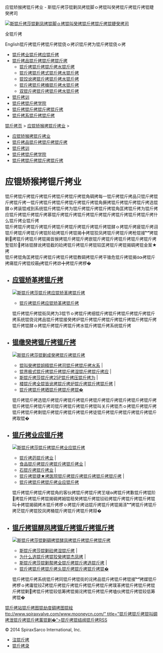  应锟矫猴拷锟斤拷业 - 斯锟斤拷莎锟剿凤拷锟脚ｏ拷锟叫癸拷锟斤拷锟斤拷锟睫癸拷司    

[![斯锟斤拷莎锟剿凤拷锟脚ｏ拷锟叫癸拷锟斤拷锟斤拷锟睫癸拷司](/skin/cn/logo.gif)](/)

全锟斤拷

English锟斤拷锟斤拷锟斤拷锟侥ｏ拷识锟斤拷为锟斤拷锟侥ｏ拷

-   [锟斤拷业锟斤拷应锟斤拷](/cn_applications/index.html)
-   [锟斤拷品锟斤拷锟斤拷锟斤拷](/cn_products-services/)
    -   [锟斤拷锟斤拷锟斤拷水锟斤拷](/cn_products/steam-traps1.html)
    -   [锟斤拷锟斤拷式锟斤拷水锟斤拷](/cn_products/steam-trap-per-mon1.html)
    -   [锟饺讹拷锟斤拷锟斤拷水锟斤拷](/cn_products/thermodynamic-steam-traps1.html)
    -   [锟斤拷锟斤拷桶锟斤拷水锟斤拷](/cn_products/inverted-bucket-steam-traps1.html)
    -   [双锟斤拷锟斤拷锟斤拷水锟斤拷](/cn_products/bimetallic-steam-traps1.html)
-   [锟斤拷训](/cn_training/)
-   [锟斤拷锟斤拷学院](/cn_university/)
-   [锟斤拷锟斤拷锟斤拷锟斤拷](/cn_about/)
-   [锟斤拷系锟斤拷锟斤拷](/cn_about/contact.html)

  

[锟斤拷页](/index.html) > [应锟矫猴拷锟斤拷业](/cn_applications/) >

-   [应锟矫猴拷锟斤拷业](/cn_applications/)
-   [锟斤拷品锟斤拷锟斤拷锟斤拷](/cn_products-services/)
-   [锟斤拷训](/cn_training/)
-   [锟斤拷锟斤拷学院](/cn_university/)
-   [锟斤拷锟斤拷锟斤拷锟斤拷](/cn_about/)

# 应锟矫猴拷锟斤拷业

锟斤拷锟斤拷锟斤拷锟斤拷锟斤拷锟斤拷锟角碉拷每一锟斤拷锟斤拷品只锟斤拷锟斤拷锟斤拷一锟斤拷锟斤拷锟斤拷锟斤拷锟斤拷锟角撅拷锟斤拷锟斤拷锟斤拷选锟酵ｏ拷装锟戒到系统锟斤拷锟斤拷为锟斤拷锟斤拷锟斤拷锟角匡拷锟斤拷为锟斤拷应锟斤拷锟斤拷锟斤拷慕锟斤拷锟斤拷锟斤拷锟斤拷锟斤拷锟斤拷锟斤拷锟斤拷什么锟斤拷业锟斤拷  
锟斤拷锟斤拷锟斤拷锟斤拷锟斤拷锟斤拷锟斤拷锟斤拷锟酵ｏ拷锟斤拷疲锟斤拷诩锟斤拷锟斤拷锟斤拷锟阶硷拷锟斤拷锟揭╋拷锟狡凤拷锟斤拷锟斤拷枪锟接︼拷锟剿拷锟斤拷锟斤拷锟揭皆猴拷锟斤拷锟斤拷嵌锟斤拷锟斤拷锟斤拷锟斤拷锟斤拷堑锟阶拷铱锟酵讹拷锟截的硷拷锟斤拷锟斤拷锟较匡拷锟斤拷锟揭碉拷锟金案★拷  
锟斤拷锟角匡拷锟斤拷锟斤拷锟斤拷锟教碉拷锟斤拷平锥危锟斤拷锟揭拷锟斤拷痛锟斤拷锟绞蔽拷锟斤拷峁╋拷锟斤拷椤�

-   ## [应锟矫革拷锟斤拷](/cn_applications/overview1.html)
    
    [![斯锟斤拷莎锟斤拷应锟矫革拷锟斤拷](/uploads/allimg/140804/1-140P41HG9595.gif)](/cn_applications/overview1.html)
    
    -   [锟斤拷锟斤拷应锟矫革拷锟斤拷](/cn_applications/overview1.html)
    
    锟斤拷锟斤拷锟街凤拷为3锟节ｏ拷锟斤拷细锟斤拷锟斤拷锟斤拷锟斤拷锟斤拷系统锟侥诧拷品锟斤拷锟接癸拷炉锟斤拷锟斤拷锟斤拷锟斤拷锟斤拷锟斤拷锟斤拷锟酵ｏ拷锟斤拷锟斤拷锟斤拷水锟斤拷锟斤拷系统锟斤拷
    
-   ## [锟缴癸拷锟斤拷锟斤拷](/cn_applications/case-studies1.html)
    
    [![斯锟斤拷莎锟剿成癸拷锟斤拷锟斤拷](/uploads/allimg/140804/1-140P41HT5326.jpg)](/cn_applications/case-studies1.html)
    
    -   [锟叫癸拷锟姐精锟斤拷司锟斤拷锟斤拷水系](/cn_applications/208.html) | 
    -   [锟界极式锟斤拷锟斤拷锟斤拷湿锟斤拷锟斤拷应](/cn_applications/274.html) | 
    -   [斯锟斤拷莎锟斤拷25P锟斤拷压锟斤拷为](/cn_applications/268.html) | 
    -   [楼锟斤拷全锟皆讹拷锟斤拷炉锟斤拷锟斤拷锟斤拷](/cn_applications/233.html) | 
    -   [锟斤拷锟斤拷晒锟斤拷锟斤拷锟�](/cn_applications/case-studies1.html)
    
    锟斤拷锟斤拷选锟斤拷锟斤拷锟斤拷锟斤拷锟斤拷锟斤拷锟斤拷锟斤拷锟斤拷锟斤拷锟斤拷锟斤拷司锟斤拷锟斤拷锟斤拷锟叫关斤拷锟杰ｏ拷锟斤拷锟斤拷锟斤拷锟斤拷剩锟斤拷锟斤拷锟斤拷锟斤拷徒锟斤拷锟斤拷锟斤拷锟斤拷锟斤拷取锟�
    
-   ## [锟斤拷业应锟斤拷](/cn_applications/industries1.html)
    
    [![斯锟斤拷莎锟斤拷锟斤拷业应锟斤拷](/uploads/allimg/140804/1-140P41I043452.jpg)](/cn_applications/industries1.html)
    
    -   [锟斤拷药锟斤拷业](/cn_applications/211.html) | 
    -   [食品锟斤拷锟斤拷锟斤拷锟斤拷业](/cn_applications/212.html) | 
    -   [石锟斤拷锟斤拷业](/cn_applications/209.html) | 
    -   [锟斤拷锟捷★拷医院锟斤拷锟斤拷锟斤拷锟斤拷锟斤拷](/cn_applications/210.html) | 
    -   [锟斤拷锟斤拷锟斤拷业应锟斤拷](/cn_applications/industries1.html)
    
    锟斤拷锟斤拷锟斤拷锟角的客伙拷锟斤拷锟斤拷芏啵拷锟斤拷歉锟斤拷锟阶拷锟斤拷锟斤拷锟揭碉拷姆锟秸癸拷锟斤拷锟铰硷拷锟斤拷锟斤拷锟斤拷锟叫╋拷锟揭碉拷木锟斤拷椤ｏ拷锟斤拷诎锟斤拷锟斤拷锟揭涤︼拷锟斤拷锟斤拷茫锟斤拷锟狡凤拷桶锟斤拷锟斤拷锟斤拷搿�
    
-   ## [锟斤拷锟酵凤拷锟斤拷锟斤拷锟斤拷](/cn_applications/examples1.html)
    
    [![斯锟斤拷莎锟剿碉拷锟酵凤拷锟斤拷锟斤拷锟斤拷](/uploads/allimg/140804/1-140P41I15B45.gif)](/cn_applications/examples1.html)
    
    -   [斯锟斤拷莎锟剿硷拷湿锟斤拷](/cn_applications/275.html) | 
    -   [为什么选锟斤拷锟狡癸拷锟杰凤拷](/cn_applications/weishenmexuanzebowenguanjiezhifa.html) | 
    -   [斯锟斤拷莎锟剿帮拷全锟斤拷锟斤拷选锟斤拷](/cn_applications/anquanfaxuanxing.html) | 
    -   [锟斤拷锟斤拷锟斤拷头锟斤拷锟斤拷锟斤拷锟�](/cn_applications/examples1.html)
    
    锟斤拷锟斤拷系统锟斤拷同锟斤拷锟街的诧拷品锟斤拷锟斤拷锟接︼拷媒锟斤拷椤ｏ拷庸锟铰拷锟斤拷锟斤拷锟斤拷锟斤拷锟斤拷璞革拷锟斤拷锟斤拷锟斤拷锟剿拷锟斤拷锟较低筹拷锟揭诧拷锟斤拷锟斤拷嗑伙拷锟斤拷锟较低筹拷锟�
    

[锟斤拷站锟斤拷图](/sitemap.html "锟斤拷站锟斤拷图")[锟劫度碉拷图](/baidu.xml)[锟絟ttp://www.spiraxvalve.com/www.mooneycn.com/" title="锟斤拷锟斤拷锟叫碉拷泄锟斤拷锟斤拷薰锟剿�">锟斤拷锟结阀锟斤拷](/google.xml)[RSS](/rss.xml)

© 2014 SpiraxSarco International, Inc.

-   [注锟斤拷](/member/index_do.php?fmdo=user&dopost=regnew)
-   [锟斤拷录](/member/login.php)